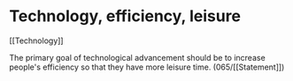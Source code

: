 # Technology, efficiency, leisure

[[Technology]]

The primary goal of technological advancement should be to increase people's efficiency so that they have more leisure time. (065/[[Statement]])

